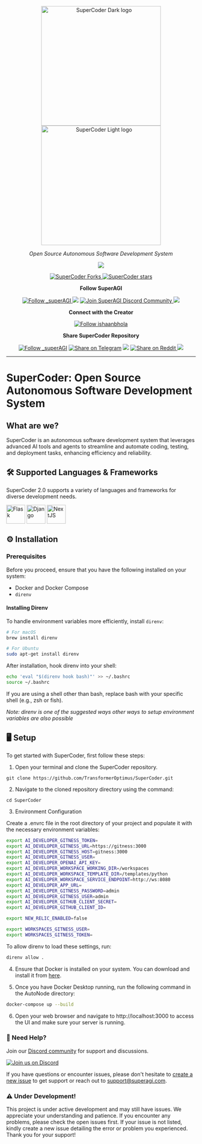 
<p align="center">
  <a href="https://superagi.com//#gh-light-mode-only">
    <img src="https://superagi.com/wp-content/uploads/2024/07/SuperCoder-dark.png" width="318px" alt="SuperCoder Dark logo" />
  </a>
  <a href="https://superagi.com//#gh-dark-mode-only">
    <img src="https://superagi.com/wp-content/uploads/2024/07/SuperCoder-light.png" width="318px" alt="SuperCoder Light logo" />
  </a>

</p>

<p align="center"><i>Open Source Autonomous Software Development System</i></p>
    

<p align="center">
<a href="https://superagi.com"> <img src="https://superagi.com/wp-content/uploads/2023/08/Website.svg"></a>


<p align="center">
<a href="https://github.com/TransformerOptimus/SuperCoder/fork" target="blank">
<img src="https://img.shields.io/github/forks/TransformerOptimus/SuperCoder?style=for-the-badge" alt="SuperCoder Forks"/>
</a>

<a href="https://github.com/TransformerOptimus/SuperCoder/stargazers" target="blank">
<img src="https://img.shields.io/github/stars/TransformerOptimus/SuperCoder?style=for-the-badge" alt="SuperCoder stars"/>
</a>

</p>

<p align="center"><b>Follow SuperAGI </b></p>

<p align="center">
<a href="https://twitter.com/_superAGI" target="blank">
<img src="https://img.shields.io/twitter/follow/_superAGI?label=Follow: _superAGI&style=social" alt="Follow _superAGI"/>
</a>
<a href="https://www.reddit.com/r/Super_AGI" target="_blank"><img src="https://img.shields.io/twitter/url?label=/r/Super_AGI&logo=reddit&style=social&url=https://github.com/TransformerOptimus/SuperCoder"/></a>

<a href="https://discord.gg/pmFVyCDDyH" target="blank">
<img src="https://img.shields.io/discord/1107593006032355359?label=Join%20SuperAGI&logo=discord&style=social" alt="Join SuperAGI Discord Community"/>
</a>
<a href="https://www.youtube.com/@_superagi" target="_blank"><img src="https://img.shields.io/twitter/url?label=Youtube&logo=youtube&style=social&url=https://github.com/TransformerOptimus/SuperAGI"/></a>
</p>

<p align="center"><b>Connect with the Creator </b></p>

<p align="center">
<a href="https://twitter.com/ishaanbhola" target="blank">
<img src="https://img.shields.io/twitter/follow/ishaanbhola?label=Follow: ishaanbhola&style=social" alt="Follow ishaanbhola"/>
</a>
</p>

<p align="center"><b>Share SuperCoder Repository</b></p>

<p align="center">

<a href="https://x.com/intent/post?text=Check+this+GitHub+repository+out.+SuperCoder+-+The+Future+of+Autonomous+Software+Development.+&url=https%3A%2F%2Fgithub.com%2FTransformerOptimus%2FSuperCoder&hashtags=SuperCoder%2CSuperAGI%2CAGI%2Cfuture" target="blank">
<img src="https://img.shields.io/twitter/follow/_superAGI?label=Share Repo on Twitter&style=social" alt="Follow _superAGI"/></a> 
<a href="https://t.me/share/url?text=Check%20this%20GitHub%20repository%20out.%20SuperCoder%20-%20The%20Future%20of%20Autonomous%20Software%20Development.&url=https://github.com/TransformerOptimus/SuperCoder" target="_blank"><img src="https://img.shields.io/twitter/url?label=Telegram&logo=Telegram&style=social&url=https://github.com/TransformerOptimus/SuperCoder" alt="Share on Telegram"/></a>
<a href="https://api.whatsapp.com/send?text=Check%20this%20GitHub%20repository%20out.%20SuperCoder%20-%20The%20Future%20of%20Autonomous%20Software%20Development.%20https://github.com/TransformerOptimus/SuperCoder"><img src="https://img.shields.io/twitter/url?label=whatsapp&logo=whatsapp&style=social&url=https://github.com/TransformerOptimus/SuperCoder" /></a> <a href="https://www.reddit.com/submit?url=https://github.com/TransformerOptimus/SuperCoder&title=Check%20this%20GitHub%20repository%20out.%20SuperCoder%20-%20The%20Future%20of%20Autonomous%20Software%20Development.
" target="blank">
<img src="https://img.shields.io/twitter/url?label=Reddit&logo=Reddit&style=social&url=https://github.com/TransformerOptimus/SuperCoder" alt="Share on Reddit"/>
</a> <a href="mailto:?subject=Check%20this%20GitHub%20repository%20out.&body=SuperCoder%20-%20The%20Future%20of%20Autonomous%20Software%20Development.%3A%0Ahttps://github.com/TransformerOptimus/SuperCoder" target="_blank"><img src="https://img.shields.io/twitter/url?label=Gmail&logo=Gmail&style=social&url=https://github.com/TransformerOptimus/SuperCoder"/></a>

</p>

<hr>

# SuperCoder: Open Source Autonomous Software Development System

## What are we?

SuperCoder is an autonomous software development system that leverages advanced AI tools and agents to streamline and automate coding, testing, and deployment tasks, enhancing efficiency and reliability.

## 🛠 Supported Languages & Frameworks

SuperCoder 2.0 supports a variety of languages and frameworks for diverse development needs.

<a href="https://www.superagi.com/" target="_blank"><img src=https://superagi.com/wp-content/uploads/2024/07/flask.png height=50px width=50px alt="Flask" valign="middle" title="Flask"></a>
<a href="https://www.superagi.com/" target="_blank"><img src=https://superagi.com/wp-content/uploads/2024/07/django.png height=50px width=50px alt="Django" valign="middle" title="Django"></a>
<a href="https://www.superagi.com/" target="_blank"><img src=https://superagi.com/wp-content/uploads/2024/07/nextjs.png height=50px width=50px alt="NextJS" valign="middle" title="NextJS"></a> 


## ⚙️ Installation

### Prerequisites
Before you proceed, ensure that you have the following installed on your system:
- Docker and Docker Compose
- `direnv`



#### Installing Direnv
To handle environment variables more efficiently, install `direnv`:
```bash
# For macOS
brew install direnv

# For Ubuntu
sudo apt-get install direnv
```

After installation, hook direnv into your shell:

```bash 
echo 'eval "$(direnv hook bash)"' >> ~/.bashrc
source ~/.bashrc
```

If you are using a shell other than bash, replace bash with your specific shell (e.g., zsh or fish).

*Note: direnv is one of the suggested ways other ways to setup environment variables are also possible*

## 🖥️ Setup

To get started with SuperCoder, first follow these steps:

1. Open your terminal and clone the SuperCoder repository.
```
git clone https://github.com/TransformerOptimus/SuperCoder.git 
```

2. Navigate to the cloned repository directory using the command:
```
cd SuperCoder
```

3. Environment Configuration

Create a .envrc file in the root directory of your project and populate it with the necessary environment variables:
```bash
export AI_DEVELOPER_GITNESS_TOKEN=
export AI_DEVELOPER_GITNESS_URL=https://gitness:3000
export AI_DEVELOPER_GITNESS_HOST=gitness:3000
export AI_DEVELOPER_GITNESS_USER=
export AI_DEVELOPER_OPENAI_API_KEY=
export AI_DEVELOPER_WORKSPACE_WORKING_DIR=/workspaces
export AI_DEVELOPER_WORKSPACE_TEMPLATE_DIR=/templates/python
export AI_DEVELOPER_WORKSPACE_SERVICE_ENDPOINT=http://ws:8080
export AI_DEVELOPER_APP_URL=
export AI_DEVELOPER_GITNESS_PASSWORD=admin
export AI_DEVELOPER_GITNESS_USER=admin
export AI_DEVELOPER_GITHUB_CLIENT_SECRET=
export AI_DEVELOPER_GITHUB_CLIENT_ID=

export NEW_RELIC_ENABLED=false

export WORKSPACES_GITNESS_USER=
export WORKSPACES_GITNESS_TOKEN=
```

To allow direnv to load these settings, run:

```bash
direnv allow .
```

4. Ensure that Docker is installed on your system. You can download and install it from [here](https://docs.docker.com/get-docker/).


5. Once you have Docker Desktop running, run the following command in the AutoNode directory:

```bash
docker-compose up --build
```

6. Open your web browser and navigate to http://localhost:3000 to access the UI and make sure your server is running.

### 📖 Need Help?

Join our [Discord community](https://discord.gg/pmFVyCDDyH) for support and discussions.

[![Join us on Discord](https://invidget.switchblade.xyz/pmFVyCDDyH)](https://discord.gg/pmFVyCDDyH)

If you have questions or encounter issues, please don't hesitate to [create a new issue](https://github.com/TransformerOptimus/SuperCoder/issues/new/choose) to get support or reach out to support@superagi.com.


### ⚠️ Under Development!
This project is under active development and may still have issues. We appreciate your understanding and patience. If you encounter any problems, please check the open issues first. If your issue is not listed, kindly create a new issue detailing the error or problem you experienced. Thank you for your support!
